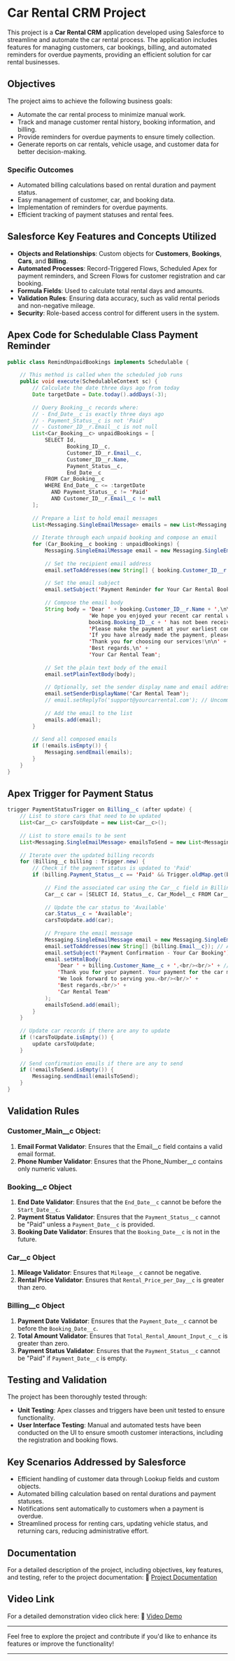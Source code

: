 # **Car Rental CRM Project**

This project is a **Car Rental CRM** application developed using Salesforce to streamline and automate the car rental process. The application includes features for managing customers, car bookings, billing, and automated reminders for overdue payments, providing an efficient solution for car rental businesses.

## **Objectives**

The project aims to achieve the following business goals:
- Automate the car rental process to minimize manual work.
- Track and manage customer rental history, booking information, and billing.
- Provide reminders for overdue payments to ensure timely collection.
- Generate reports on car rentals, vehicle usage, and customer data for better decision-making.

### **Specific Outcomes**
- Automated billing calculations based on rental duration and payment status.
- Easy management of customer, car, and booking data.
- Implementation of reminders for overdue payments.
- Efficient tracking of payment statuses and rental fees.

## **Salesforce Key Features and Concepts Utilized**

- **Objects and Relationships**: Custom objects for **Customers**, **Bookings**, **Cars**, and **Billing**.
- **Automated Processes**: Record-Triggered Flows, Scheduled Apex for payment reminders, and Screen Flows for customer registration and car booking.
- **Formula Fields**: Used to calculate total rental days and amounts.
- **Validation Rules**: Ensuring data accuracy, such as valid rental periods and non-negative mileage.
- **Security**: Role-based access control for different users in the system.

## **Apex Code for Schedulable Class Payment Reminder**
```java
public class RemindUnpaidBookings implements Schedulable {
    
    // This method is called when the scheduled job runs
    public void execute(SchedulableContext sc) {
        // Calculate the date three days ago from today
        Date targetDate = Date.today().addDays(-3);
        
        // Query Booking__c records where:
        // - End_Date__c is exactly three days ago
        // - Payment_Status__c is not 'Paid'
        // - Customer_ID__r.Email__c is not null
        List<Car_Booking__c> unpaidBookings = [
            SELECT Id, 
                   Booking_ID__c, 
                   Customer_ID__r.Email__c, 
                   Customer_ID__r.Name, 
                   Payment_Status__c, 
                   End_Date__c
            FROM Car_Booking__c
            WHERE End_Date__c <= :targetDate
              AND Payment_Status__c != 'Paid'
              AND Customer_ID__r.Email__c != null
        ];
        
        // Prepare a list to hold email messages
        List<Messaging.SingleEmailMessage> emails = new List<Messaging.SingleEmailMessage>();
        
        // Iterate through each unpaid booking and compose an email
        for (Car_Booking__c booking : unpaidBookings) {
            Messaging.SingleEmailMessage email = new Messaging.SingleEmailMessage();
            
            // Set the recipient email address
            email.setToAddresses(new String[] { booking.Customer_ID__r.Email__c });
            
            // Set the email subject
            email.setSubject('Payment Reminder for Your Car Rental Booking #' + booking.Booking_ID__c);
            
            // Compose the email body
            String body = 'Dear ' + booking.Customer_ID__r.Name + ',\n\n' +
                          'We hope you enjoyed your recent car rental with us. Our records indicate that the payment for your booking #' + 
                          booking.Booking_ID__c + ' has not been received yet.\n\n' +
                          'Please make the payment at your earliest convenience to avoid any late fees or penalties.\n\n' +
                          'If you have already made the payment, please disregard this email or contact our support team for assistance.\n\n' +
                          'Thank you for choosing our services!\n\n' +
                          'Best regards,\n' +
                          'Your Car Rental Team';
            
            // Set the plain text body of the email
            email.setPlainTextBody(body);
            
            // Optionally, set the sender display name and email address
            email.setSenderDisplayName('Car Rental Team');
            // email.setReplyTo('support@yourcarrental.com'); // Uncomment and set if needed
            
            // Add the email to the list
            emails.add(email);
        }
        
        // Send all composed emails
        if (!emails.isEmpty()) {
            Messaging.sendEmail(emails);
        }
    }
}
```

## **Apex Trigger for Payment Status**
```java
trigger PaymentStatusTrigger on Billing__c (after update) {
    // List to store cars that need to be updated
    List<Car__c> carsToUpdate = new List<Car__c>();
    
    // List to store emails to be sent
    List<Messaging.SingleEmailMessage> emailsToSend = new List<Messaging.SingleEmailMessage>();
    
    // Iterate over the updated billing records
    for (Billing__c billing : Trigger.new) {
        // Check if the payment status is updated to 'Paid'
        if (billing.Payment_Status__c == 'Paid' && Trigger.oldMap.get(billing.Id).Payment_Status__c != 'Paid') {
            
            // Find the associated car using the Car__c field in Billing__c
            Car__c car = [SELECT Id, Status__c, Car_Model__c FROM Car__c WHERE Id = :billing.Car__c LIMIT 1];
            
            // Update the car status to 'Available'
            car.Status__c = 'Available';
            carsToUpdate.add(car);
            
            // Prepare the email message
            Messaging.SingleEmailMessage email = new Messaging.SingleEmailMessage();
            email.setToAddresses(new String[] {billing.Email__c}); // Assuming Customer_Email__c stores the user's email address
            email.setSubject('Payment Confirmation - Your Car Booking');
            email.setHtmlBody(
                'Dear ' + billing.Customer_Name__c + ',<br/><br/>' + // Assuming Customer_Name__c holds the customer's name
                'Thank you for your payment. Your payment for the car model ' + car.Car_Model__c + ' is now done.<br/>' +
                'We look forward to serving you.<br/><br/>' +
                'Best regards,<br/>' +
                'Car Rental Team'
            );
            emailsToSend.add(email);
        }
    }
    
    // Update car records if there are any to update
    if (!carsToUpdate.isEmpty()) {
        update carsToUpdate;
    }
    
    // Send confirmation emails if there are any to send
    if (!emailsToSend.isEmpty()) {
        Messaging.sendEmail(emailsToSend);
    }
}
```

## **Validation Rules**

### **Customer_Main__c Object:**
1. **Email Format Validator**: Ensures that the Email__c field contains a valid email format.
2. **Phone Number Validator**: Ensures that the Phone_Number__c contains only numeric values.


### **Booking__c Object**
1. **End Date Validator**: Ensures that the `End_Date__c` cannot be before the `Start_Date__c`.
2. **Payment Status Validator**: Ensures that the `Payment_Status__c` cannot be "Paid" unless a `Payment_Date__c` is provided.
3. **Booking Date Validator**: Ensures that the `Booking_Date__c` is not in the future.

### **Car__c Object**
1. **Mileage Validator**: Ensures that `Mileage__c` cannot be negative.
2. **Rental Price Validator**: Ensures that `Rental_Price_per_Day__c` is greater than zero.

### **Billing__c Object**
1. **Payment Date Validator**: Ensures that the `Payment_Date__c` cannot be before the `Booking_Date__c`.
2. **Total Amount Validator**: Ensures that `Total_Rental_Amount_Input_c__c` is greater than zero.
3. **Payment Status Validator**: Ensures that the `Payment_Status__c` cannot be "Paid" if `Payment_Date__c` is empty.

## **Testing and Validation**

The project has been thoroughly tested through:
- **Unit Testing**: Apex classes and triggers have been unit tested to ensure functionality.
- **User Interface Testing**: Manual and automated tests have been conducted on the UI to ensure smooth customer interactions, including the registration and booking flows.

## **Key Scenarios Addressed by Salesforce**

- Efficient handling of customer data through Lookup fields and custom objects.
- Automated billing calculation based on rental durations and payment statuses.
- Notifications sent automatically to customers when a payment is overdue.
- Streamlined process for renting cars, updating vehicle status, and returning cars, reducing administrative effort.

## **Documentation**

For a detailed description of the project, including objectives, key features, and testing, refer to the project documentation:
📝 [Project Documentation](#)

## **Video Link**
For a detailed demonstration video click here: 🎥 [Video Demo](#)

---

Feel free to explore the project and contribute if you'd like to enhance its features or improve the functionality!

---
